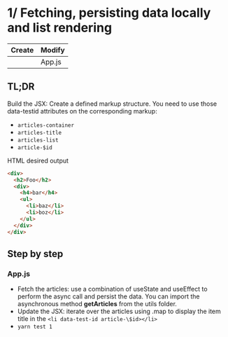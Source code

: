 # 1/ Fetching, persisting data locally and list rendering

| Create | Modify |
| ------ | ------ |
|        | App.js |

## TL;DR

Build the JSX: Create a defined markup structure. You need to use those data-testid attributes on the corresponding markup:

- `articles-container`
- `articles-title`
- `articles-list`
- `article-$id`

HTML desired output

```html
<div>
  <h2>Foo</h2>
  <div>
    <h4>bar</h4>
    <ul>
      <li>baz</li>
      <li>boz</li>
    </ul>
  </div>
</div>
```

## Step by step

### App.js

- Fetch the articles: use a combination of useState and useEffect to perform the async call and persist the data. You can import the asynchronous method **getArticles** from the utils folder.
- Update the JSX: iterate over the articles using .map to display the item title in the `<li data-test-id article-\$id></li>`
- `yarn test 1`
